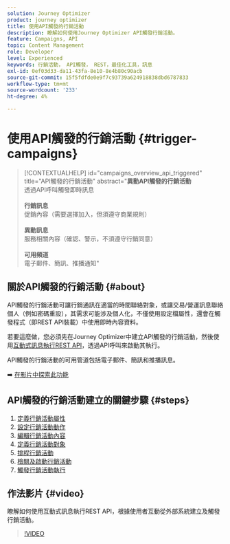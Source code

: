 ```yaml
---
solution: Journey Optimizer
product: journey optimizer
title: 使用API觸發的行銷活動
description: 瞭解如何使用Journey Optimizer API觸發行銷活動。
feature: Campaigns, API
topic: Content Management
role: Developer
level: Experienced
keywords: 行銷活動， API觸發， REST，最佳化工具，訊息
exl-id: 0ef03d33-da11-43fa-8e10-8e4b80c90acb
source-git-commit: 15f5fdfde0e9f7c93739a624918838dbd6787833
workflow-type: tm+mt
source-wordcount: '233'
ht-degree: 4%

---
```



# 使用API觸發的行銷活動 {#trigger-campaigns}

>[!CONTEXTUALHELP]
>id="campaigns_overview_api_triggered"
>title="API觸發的行銷活動"
>abstract="**異動API觸發的行銷活動**<br/>&#x200B;透過API呼叫觸發即時訊息&#x200B;<br/><br/>**行銷訊息**<br/>&#x200B;促銷內容（需要選擇加入，但須遵守商業規則）<br/><br/>**異動訊息**<br/>&#x200B;服務相關內容（確認、警示，不須遵守行銷同意）<br/><br/>**可用頻道**<br/>&#x200B;電子郵件、簡訊、推播通知"

## 關於API觸發的行銷活動 {#about}

API觸發的行銷活動可讓行銷通訊在適當的時間聯絡對象，或讓交易/營運訊息聯絡個人（例如密碼重設），其需求可能涉及個人化，不僅使用設定檔屬性，還會在觸發程式（即REST API裝載）中使用即時內容資料。

若要這麼做，您必須先在Journey Optimizer中建立API觸發的行銷活動，然後使用[互動式訊息執行REST API](https://developer.adobe.com/journey-optimizer-apis/references/messaging/#tag/execution)，透過API呼叫來啟動其執行。

API觸發的行銷活動的可用管道包括電子郵件、簡訊和推播訊息。

➡️ [在影片中探索此功能](#video)

## API觸發的行銷活動建立的關鍵步驟 {#steps}

1. [定義行銷活動屬性](api-triggered-campaign-properties.md)
1. [設定行銷活動動作](api-triggered-campaign-action.md)
1. [編輯行銷活動內容](api-triggered-campaign-content.md)
1. [定義行銷活動對象](api-triggered-campaign-audience.md)
1. [排程行銷活動](api-triggered-campaign-schedule.md)
1. [檢閱及啟動行銷活動](review-activate-api-triggered-campaign.md)
1. [觸發行銷活動執行](trigger-campaigns.md)

## 作法影片 {#video}

瞭解如何使用互動式訊息執行REST API，根據使用者互動從外部系統建立及觸發行銷活動。

>[!VIDEO](https://video.tv.adobe.com/v/3425358?quality=12)
